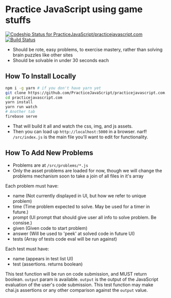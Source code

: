 # Practice JavaScript using game stuffs

[ ![Codeship Status for PracticeJavaScript/practicejavascript.com](https://app.codeship.com/projects/091c0e50-0a7c-0135-8b3c-6ed4d7e33e57/status?branch=master)](https://app.codeship.com/projects/214753)
[![Build Status](https://travis-ci.org/PracticeJavaScript/practicejavascript.com.svg?branch=master)](https://travis-ci.org/PracticeJavaScript/practicejavascript.com)

- Should be rote, easy problems, to exercise mastery, rather than solving brain puzzles like other sites
- Should be solvable in under 30 seconds each


## How To Install Locally
```bash
npm i -g yarn # if you don't have yarn yet
git clone https://github.com/PracticeJavaScript/practicejavascript.com.git
cd practicejavascript.com
yarn install
yarn run watch
# Another tab
firebase serve
```

- That will build it all and watch the css, img, and js assets.
- Then you can load up `http://localhost:5000` in a browser. narf!
`/src/index.js` is the main file you'll want to edit for functionality.

## How To Add New Problems
- Problems are at `/src/problems/*.js`
- Only the asset problems are loaded for now, though we will change the problems mechanism soon to take a join of all files in it's array

Each problem must have:

- name (Not currently displayed in UI, but how we refer to unique problem)
- time (Time problem expected to solve. May be used for a timer in future.)
- prompt (UI prompt that should give user all info to solve problem. Be consise.)
- given (Given code to start problem)
- answer (Will be used to 'peek' at solved code in future UI)
- tests (Array of tests code eval will be run against)

Each test must have:

- name (appears in test list UI)
- test (assertions. returns boolean)

This test function will be run on code submission, and MUST return boolean. `output` param is available.
`output` is the output of the JavaScript evaluation of the user's code submission.
This test function may make chai.js assertions or any other comparison against the `output` value.
